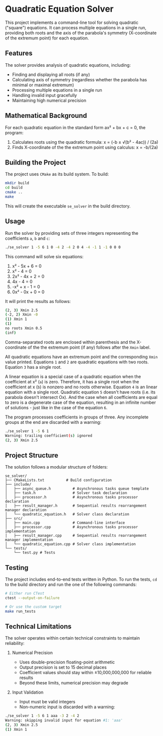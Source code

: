 # Quadratic Equation Solver

This project implements a command-line tool for solving quadratic ("square") equations. It can process multiple equations in a single run, providing both roots and the axis of the parabola's symmetry (X-coordinate of the extremum point) for each equation.

## Features

The solver provides analysis of quadratic equations, including:

* Finding and displaying all roots (if any)
* Calculating axis of symmetry (regardless whether the parabola has minimal or maximal extremum)
* Processing multiple equations in a single run
* Handling invalid input gracefully
* Maintaining high numerical precision

## Mathematical Background

For each quadratic equation in the standard form ax² + bx + c = 0, the program:

1. Calculates roots using the quadratic formula: x = (-b ± √(b² - 4ac)) / (2a)
2. Finds X-coordinate of the the extremum point using calculus: x = -b/(2a)

## Building the Project

The project uses `CMake` as its build system. To build:

```bash
mkdir build
cd build
cmake ..
make
```

This will create the executable `se_solver` in the build directory.

## Usage

Run the solver by providing sets of three integers representing the coefficients `a`, `b` and `c`:

```bash
./se_solver 1 -5 6 1 0 -4 2 -4 2 0 4 -4 -1 1 -1 0 0 0
```

This command will solve six equations:

1. x² - 5x + 6 = 0
2. x² - 4 = 0
3. 2x² - 4x + 2 = 0
4. 4x - 4 = 0
5. -x² + x - 1 = 0
6. 0x² - 0x + 0 = 0

It will print the results as follows:

```bash
(2, 3) Xmin 2.5
(-2, 2) Xmin -0
(1) Xmin 1
(1)
no roots Xmin 0.5
(inf)
```

Comma-separated roots are enclosed within parenthesis and the X-coordinate of the the extremum point (if any) follows after the `Xmin` label.

All quadratic equations have an extremum point and the corresponding `Xmin` value printed. Equations `1` and `2` are quadratic equations with two roots. Equation `3` has a single root.

A linear equation is a special case of a quadratic equation when the coefficient at x² (`a`) is zero. Therefore, it has a single root when the coefficient at x (`b`) is nonzero and no roots otherwise. Equation `4` is an linear equation with a single root. Quadratic equation `5` doesn't have roots (i.e. its parabola doesn't intersect Ox). And the case when all coefficients are equal to zero is a degenerate case of the equation, resulting in an infinite number of solutions - just like in the case of the equation `6`.

The program processes coefficients in groups of three. Any incomplete groups at the end are discarded with a warning:

```bash
./se_solver 1 -5 6 1
Warning: trailing coefficient(s) ignored
(2, 3) Xmin 2.5
```

## Project Structure

The solution follows a modular structure of folders:

```
se_solver/
├── CMakeLists.txt          # Build configuration
├── include/
│   ├── async_queue.h          # Asynchronous tasks queue template
│   ├── task.h                 # Solver task declaration
│   ├── processor.h            # Asynchronous tasks processor declaration
│   ├── result_manager.h       # Sequential results rearrangement manager declaration
│   └── quadratic_equation.h   # Solver class declaration
├── src/
│   ├── main.cpp               # Command-line interface
│   ├── processor.cpp          # Asynchronous tasks processor implementation
│   ├── result_manager.cpp     # Sequential results rearrangement manager implementation
│   └── quadratic_equation.cpp # Solver class implementation
└── tests/
    └── test.py # Tests
```

## Testing

The project includes end-to-end tests written in Python. To run the tests, `cd` to the build directory and run the one of the following commands:

```bash
# Either run CTest
ctest --output-on-failure
```

```bash
# Or use the custom target
make run_tests
```

## Technical Limitations

The solver operates within certain technical constraints to maintain reliability:

1. Numerical Precision
   * Uses double-precision floating-point arithmetic
   * Output precision is set to 15 decimal places
   * Coefficient values should stay within ±10,000,000,000 for reliable results
   * Beyond these limits, numerical precision may degrade

2. Input Validation
   * Input must be valid integers
   * Non-numeric input is discarded with a warning:

```bash
./se_solver 1 -5 6 1 aaa -3 2 -4 2
Warning: skipping invalid input for equation #1: 'aaa'
(2, 3) Xmin 2.5
(1) Xmin 1
```

